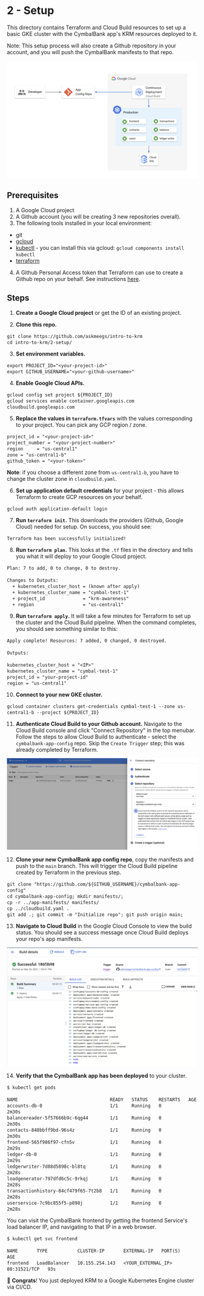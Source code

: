 # 2 - Setup 

This directory contains Terraform and Cloud Build resources to set up a basic GKE cluster with the CymbalBank app's KRM resources deployed to it. 

Note: This setup process will also create a Github repository in your account, and you will push the CymbalBank manifests to that repo.

![screenshot1](screenshots/arch.png)

## Prerequisites 

1. A Google Cloud project 
2. A Github account (you will be creating 3 new repositories overall). 
3. The following tools installed in your local environment: 
- git
- [gcloud](https://cloud.google.com/sdk/docs/install)
- [kubectl](https://cloud.google.com/sdk/gcloud/reference/components/install) - you can install this via gcloud: `gcloud components install kubectl`
- [terraform](https://learn.hashicorp.com/tutorials/terraform/install-cli) 

4. A Github Personal Access token that Terraform can use to create a Github repo on your behalf. See instructions [here](https://docs.github.com/en/github/authenticating-to-github/creating-a-personal-access-token). 

## Steps 

1. **Create a Google Cloud project** or get the ID of an existing project.

2. **Clone this repo.**

```
git clone https://github.com/askmeegs/intro-to-krm
cd intro-to-krm/2-setup/ 
```

3. **Set environment variables.**

```
export PROJECT_ID="<your-project-id>" 
export GITHUB_USERNAME="<your-github-username>" 
```

4. **Enable Google Cloud APIs.**  

```
gcloud config set project ${PROJECT_ID}
gcloud services enable container.googleapis.com cloudbuild.googleapis.com
```

5. **Replace the values in `terraform.tfvars`** with the values corresponding to your project. You can pick any GCP region / zone. 

```
project_id = "<your-project-id>"
project_number = "<your-project-number>"
region     = "us-central1"
zone = "us-central1-b"
github_token = "<your-token>"
```

**Note**: if you choose a different zone from `us-central1-b`, you have to change the cluster zone in `cloudbuild.yaml`. 

6. **Set up application default credentials** for your project - this allows Terraform to create GCP resources on your behalf. 

```
gcloud auth application-default login
```

7. **Run `terraform init`.** This downloads the providers (Github, Google Cloud) needed for setup. On success, you should see: 

```
Terraform has been successfully initialized!
```

8. **Run `terraform plan`.** This looks at the `.tf` files in the directory and tells you what it will deploy to your Google Cloud project. 

```
Plan: 7 to add, 0 to change, 0 to destroy.

Changes to Outputs:
  + kubernetes_cluster_host = (known after apply)
  + kubernetes_cluster_name = "cymbal-test-1"
  + project_id              = "krm-awareness"
  + region                  = "us-central1"
```

9. **Run `terraform apply`.** It will take a few minutes for Terraform to set up the cluster and the Cloud Build pipeline. When the command completes, you should see something similar to this: 

```
Apply complete! Resources: 7 added, 0 changed, 0 destroyed.

Outputs:

kubernetes_cluster_host = "<IP>"
kubernetes_cluster_name = "cymbal-test-1"
project_id = "your-project-id"
region = "us-central1"
```


10. **Connect to your new GKE cluster.**

```
gcloud container clusters get-credentials cymbal-test-1 --zone us-central1-b --project ${PROJECT_ID}
```

11. **Authenticate Cloud Build to your Github account.** Navigate to the Cloud Build console and click "Connect Repository" in the top menubar. Follow the steps to allow Cloud Build to authenticate - select the `cymbalbank-app-config` repo. Skip the `Create Trigger` step; this was already completed by Terraform. 

![cloudbuild-auth](screenshots/cloud-build-auth.png)

12. **Clone your new CymbalBank app config repo**, copy the manifests and push to the `main` branch. This will trigger the Cloud Build pipeline created by Terraform in the previous step. 

```
git clone "https://github.com/${GITHUB_USERNAME}/cymbalbank-app-config"
cd cymbalbank-app-config; mkdir manifests/; 
cp -r ../app-manifests/ manifests/ 
cp ../cloudbuild.yaml .
git add .; git commit -m "Initialize repo"; git push origin main;   
```

13. **Navigate to Cloud Build** in the Google Cloud Console to view the build status. You should see a success message once Cloud Build deploys your repo's app manifests.

![screenshot](screenshots/build-success.png)

14. **Verify that the CymbalBank app has been deployed** to your cluster. 

```
$ kubectl get pods 

NAME                                  READY   STATUS    RESTARTS   AGE
accounts-db-0                         1/1     Running   0          2m30s
balancereader-5f57666b9c-6qg44        1/1     Running   0          2m30s
contacts-848bbff9bd-96s4z             1/1     Running   0          2m30s
frontend-565f986f97-cfn5v             1/1     Running   0          2m29s
ledger-db-0                           1/1     Running   0          2m29s
ledgerwriter-7d88d5898c-bl8tq         1/1     Running   0          2m28s
loadgenerator-797dfd6c5c-9rkqj        1/1     Running   0          2m28s
transactionhistory-84cf479f65-7t2b8   1/1     Running   0          2m28s
userservice-7c9bc855f5-p898j          1/1     Running   0          2m28s
```

You can visit the CymbalBank frontend by getting the frontend Service's load balancer IP, and navigating to that IP in a web browser. 

```
$ kubectl get svc frontend

NAME       TYPE           CLUSTER-IP       EXTERNAL-IP   PORT(S)        AGE
frontend   LoadBalancer   10.155.254.143   <YOUR_EXTERNAL_IP>     80:31521/TCP   93s
```

🎊 **Congrats**! You just deployed KRM to a Google Kubernetes Engine cluster via CI/CD.  